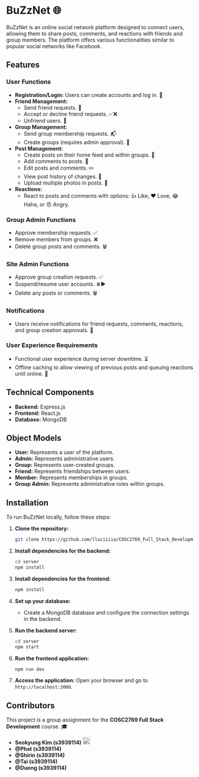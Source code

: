 # BuZzNet 🌐

BuZzNet is an online social network platform designed to connect users, allowing them to share posts, comments, and reactions with friends and group members. The platform offers various functionalities similar to popular social networks like Facebook.

## Features

### User Functions

- **Registration/Login:** Users can create accounts and log in. 🔑
- **Friend Management:**
  - Send friend requests. 🤝
  - Accept or decline friend requests. ✅❌
  - Unfriend users. 🚫
- **Group Management:**
  - Send group membership requests. 📬
  - Create groups (requires admin approval). 👥
- **Post Management:**
  - Create posts on their home feed and within groups. 📝
  - Add comments to posts. 💬
  - Edit posts and comments. ✏️
  - View post history of changes. 📜
  - Upload multiple photos in posts. 📸
- **Reactions:**
  - React to posts and comments with options: 👍 Like, ❤️ Love, 😂 Haha, or 😠 Angry.

### Group Admin Functions

- Approve membership requests. ✅
- Remove members from groups. ❌
- Delete group posts and comments. 🗑️

### Site Admin Functions

- Approve group creation requests. ✅
- Suspend/resume user accounts. ⏸️▶️
- Delete any posts or comments. 🗑️

### Notifications

- Users receive notifications for friend requests, comments, reactions, and group creation approvals. 🔔

### User Experience Requirements

- Functional user experience during server downtime. ⏳
- Offline caching to allow viewing of previous posts and queuing reactions until online. 💾

## Technical Components

- **Backend:** Express.js
- **Frontend:** React.js
- **Database:** MongoDB

## Object Models

- **User:** Represents a user of the platform.
- **Admin:** Represents administrative users.
- **Group:** Represents user-created groups.
- **Friend:** Represents friendships between users.
- **Member:** Represents memberships in groups.
- **Group Admin:** Represents administrative roles within groups.

## Installation

To run BuZzNet locally, follow these steps:

1. **Clone the repository:**

   ```bash
   git clone https://github.com/lluciiiia/COSC2769_Full_Stack_Development_Group_Assignment.git
   ```

2. **Install dependencies for the backend:**

   ```bash
   cd server
   npm install
   ```

3. **Install dependencies for the frontend:**

   ```bash
   npm install
   ```

4. **Set up your database:**

   - Create a MongoDB database and configure the connection settings in the backend.

5. **Run the backend server:**

   ```bash
   cd server
   npm start
   ```

6. **Run the frontend application:**

   ```bash
   npm run dev
   ```

7. **Access the application:**
   Open your browser and go to `http://localhost:3000`.

## Contributors

This project is a group assignment for the **COSC2769 Full Stack Development** course. 🎓

- **Seokyung Kim (s3939114) <a href="https://github.com/lluciiiia" target="_blank"><img src="https://skillicons.dev/icons?i=github" width="20px" /></a>**
- **@Phat (s3939114)**
- **@Shirin (s3939114)**
- **@Tai (s3939114)**
- **@Duong (s3939114)**
